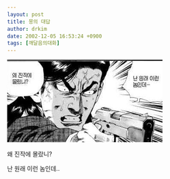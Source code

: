 ```yaml
---
layout: post
title: 몽의 대답
author: drkim
date: 2002-12-05 16:53:24 +0900
tags: [깨달음의대화]
---
```

![](.//files/attach/images/198/831/1039074804.jpg)  
  
왜 진작에 몰랐니?
  
난 원래 이런 놈인데..